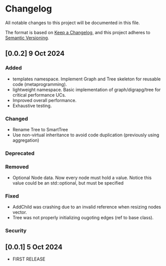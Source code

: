 # Changelog
All notable changes to this project will be documented in this file.

The format is based on [Keep a Changelog](https://keepachangelog.com/en/1.0.0/),
and this project adheres to [Semantic Versioning](https://semver.org/spec/v2.0.0.html).

## [0.0.2] 9 Oct 2024

### Added
* templates namespace. Implement Graph and Tree skeleton for reusable code (metaprogramming).
* lightweight namespace. Basic implementation of graph/digrapg/tree for critical performance UCs.
* Improved overall performance.
* Exhaustive testing.

### Changed
* Rename Tree to SmartTree
* Use non-virtual inheritance to avoid code duplication (previously using aggregation)

### Deprecated

### Removed
* Optional Node data. Now every node must hold a value. Notice this value could be an std::optional, but must be specified

### Fixed
* AddChild was crashing due to an invalid reference when resizing nodes vector.
* Tree was not properly initializing ougoting edges (ref to base class).

### Security

## [0.0.1] 5 Oct 2024

* FIRST RELEASE